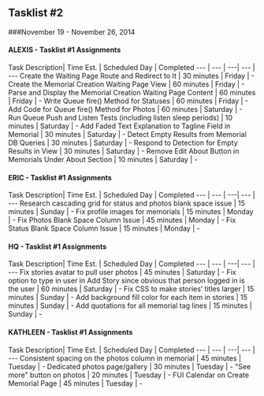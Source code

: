 ## Tasklist #2
###November 19 - November 26, 2014

#### ALEXIS - Tasklist #1 Assignments
Task Description| Time Est. | Scheduled Day | Completed
---   | ---   | ---| --- | ---
Create the Waiting Page Route and Redirect to It | 30 minutes | Friday | -
Create the Memorial Creation Waiting Page View | 60 minutes | Friday | -
Parse and Display the Memorial Creation Waiting Page Content | 60 minutes | Friday | -
Write Queue fire() Method for Statuses | 60 minutes | Friday | -
Add Code for Queue fire() Method for Photos | 60 minutes | Saturday | -
Run Queue Push and Listen Tests (including listen sleep periods) | 10 minutes | Saturday | -
Add Faded Text Explanation to Tagline Field in Memorial | 30 minutes | Saturday | -
Detect Empty Results from Memorial DB Queries | 30 minutes | Saturday | -
Respond to Detection for Empty Results in View | 30 minutes | Saturday | -
Remove Edit About Button in Memorials Under About Section | 10 minutes | Saturday | -


#### ERIC - Tasklist #1 Assignments
Task Description| Time Est. | Scheduled Day | Completed
---   | ---   | ---| --- | ---
Research cascading grid for status and photos blank space issue | 15 minutes | Sunday | -
Fix profile images for memorials | 15 minutes | Monday | -
Fix Photos Blank Space Column Issue | 45 minutes | Monday | -
Fix Status Blank Space Column Issue | 15 minutes | Monday | -


#### HQ - Tasklist #1 Assignments
Task Description| Time Est. | Scheduled Day | Completed
---   | ---   | ---| --- | ---
Fix stories avatar to pull user photos | 45 minutes | Saturday | -
Fix option to type in user in Add Story since obvious that person logged in is the user | 60 minutes | Saturday | -
Fix CSS to make stories’ titles larger | 15 minutes | Sunday | -
Add background fill color for each item in stories | 15 minutes | Sunday | -
Add quotations for all memorial tag lines | 15 minutes | Sunday | -




#### KATHLEEN - Tasklist #1 Assignments
Task Description| Time Est. | Scheduled Day | Completed
---   | ---   | ---| --- | ---
Consistent spacing on the photos column in memorial | 45 minutes | Tuesday | -
Dedicated photos page/gallery | 30 minutes | Tuesday | -
"See more" button on photos | 20 minutes | Tuesday | -
FUI Calendar on Create Memorial Page | 45 minutes | Tuesday | -
